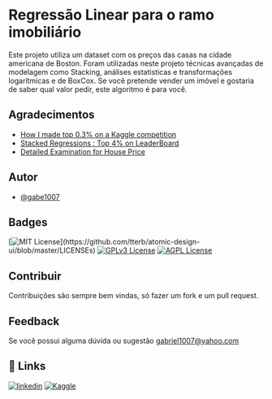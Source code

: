 
# Regressão Linear para o ramo imobiliário



Este projeto utiliza um dataset com os preços das casas na cidade americana de Boston.
Foram utilizadas neste projeto técnicas avançadas de modelagem como Stacking, 
análises estatisticas e transformações logarítmicas e de BoxCox. Se você pretende 
vender um imóvel e gostaria de saber qual valor pedir, este algoritmo é para você.


## Agradecimentos 

 - [How I made top 0.3% on a Kaggle competition](https://www.kaggle.com/code/lavanyashukla01/how-i-made-top-0-3-on-a-kaggle-competition)
 - [Stacked Regressions : Top 4% on LeaderBoard](https://www.kaggle.com/code/serigne/stacked-regressions-top-4-on-leaderboard)
 - [Detailed Examination for House Price](https://www.kaggle.com/code/darkside92/detailed-examination-for-house-price-top-10)


## Autor

- [@gabe1007](https://github.com/gabe1007)


## Badges

[![MIT License](https://img.shields.io/apm/l/atomic-design-ui.svg?)](https://github.com/tterb/atomic-design-ui/blob/master/LICENSEs)
[![GPLv3 License](https://img.shields.io/badge/License-GPL%20v3-yellow.svg)](https://opensource.org/licenses/)
[![AGPL License](https://img.shields.io/badge/license-AGPL-blue.svg)](http://www.gnu.org/licenses/agpl-3.0)


## Contribuir

Contribuições são sempre bem vindas, só fazer um fork e um pull request. 


## Feedback

Se você possui alguma dúvida ou sugestão gabriel1007@yahoo.com


## 🔗 Links
[![linkedin](https://img.shields.io/badge/linkedin-0A66C2?style=for-the-badge&logo=linkedin&logoColor=white)](https://www.linkedin.com/in/gabrieldos-santos/)
[![Kaggle](https://img.shields.io/badge/kaggle-%2344BAE8.svg?&style=for-the-badge&logo=kaggle&logoColor=white)](https://www.kaggle.com/gabedossantos)

